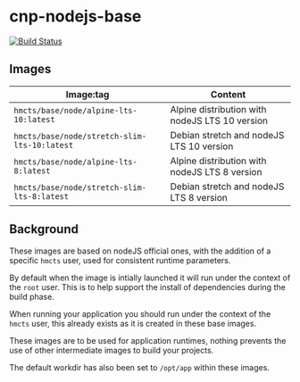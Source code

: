# cnp-nodejs-base

[![Build Status](https://dev.azure.com/hmcts/CNP/_apis/build/status/NodeJS%20base%20image%20build?branchName=master)](https://dev.azure.com/hmcts/CNP/_build/latest?definitionId=97&branchName=master)

## Images

| Image:tag                                    | Content                                        |
| -------------------------------------------- | ---------------------------------------------- |
| `hmcts/base/node/alpine-lts-10:latest`       | Alpine distribution with nodeJS LTS 10 version |
| `hmcts/base/node/stretch-slim-lts-10:latest` | Debian stretch and nodeJS LTS 10 version       |
| `hmcts/base/node/alpine-lts-8:latest`       | Alpine distribution with nodeJS LTS 8 version |
| `hmcts/base/node/stretch-slim-lts-8:latest` | Debian stretch and nodeJS LTS 8 version       |

## Background

These images are based on nodeJS official ones, with the addition of a specific `hmcts` user, used for consistent runtime parameters.

By default when the image is intially launched it will run under the context of the `root` user. This is to help support the install of dependencies during the build phase.

When running your application you should run under the context of the `hmcts` user, this already exists as it is created in these base images.

These images are to be used for application runtimes, nothing prevents the use of other intermediate images to build your projects.

The default workdir has also been set to `/opt/app` within these images.
